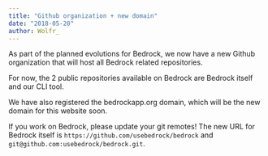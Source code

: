 ```yaml
---
title: "Github organization + new domain"
date: "2018-05-20"
author: Wolfr_
---
```


As part of the planned evolutions for Bedrock, we now have a new Github organization that will host all Bedrock related repositories.

For now, the 2 public repositories available on Bedrock are Bedrock itself and our CLI tool.

We have also registered the bedrockapp.org domain, which will be the new domain for this website soon.

If you work on Bedrock, please update your git remotes! The new URL for Bedrock itself is `https://github.com/usebedrock/bedrock` and `git@github.com:usebedrock/bedrock.git`.
